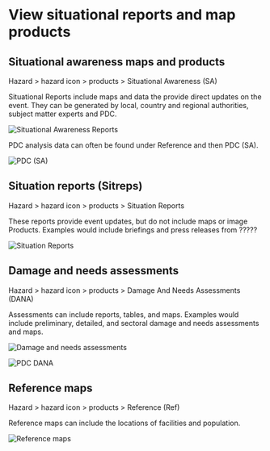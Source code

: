# View situational reports and map products

## Situational awareness maps and products
Hazard > hazard icon > products > Situational Awareness (SA)

Situational Reports include maps and data the provide direct updates on the event. They can be generated by local, country and regional authorities, subject matter experts and PDC.

![Situational Awareness Reports](https://github.com/LuigiBella/PDC_test/blob/master/images/2.4_figure_1.png)

PDC analysis data can often be found under Reference and then PDC (SA). 

![PDC (SA)](https://github.com/LuigiBella/PDC_test/blob/master/images/2.4_figure_1a.png)

## Situation reports (Sitreps)
Hazard > hazard icon > products > Situation Reports

These reports provide event updates, but do not include maps or image Products. Examples would include briefings and press releases from ?????

![Situation Reports](https://github.com/LuigiBella/PDC_test/blob/master/images/2.4_figure_2.png)

## Damage and needs assessments
Hazard > hazard icon > products > Damage And Needs Assessments (DANA)

Assessments can include reports, tables, and maps. Examples would include preliminary, detailed, and sectoral damage and needs assessments and maps.

![Damage and needs assessments](https://github.com/LuigiBella/PDC_test/blob/master/images/2.4_figure_3.png)

![PDC DANA](https://github.com/LuigiBella/PDC_test/blob/master/images/2.4_figure_3a.png)


## Reference maps
Hazard > hazard icon > products > Reference (Ref)

Reference maps can include the locations of facilities and population.

![Reference maps](https://github.com/LuigiBella/PDC_test/blob/master/images/2.4_figure_4.png)
